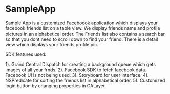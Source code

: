 SampleApp
=========

Sample App is a customized Faceboook application which displays your facebook friends list on a table view. 
We display friends name and profile pictures in an alphabetical order. The Friends list also contains a search bar so
that you dont need to scroll down to find your friend. There is a detail view which displays your friends profile pic.

SDK features used:

1). Grand Central Dispatch for creating a background queue which gets images of all your frnds.
2). Facebook SDK to fetch facebook data. Facebook UI is not being used.
3). Storyboard for user interface.
4). NSPredicate for sorting the friends list in alphabetical order.
5). Customized login button by changing properties in CALayer.

